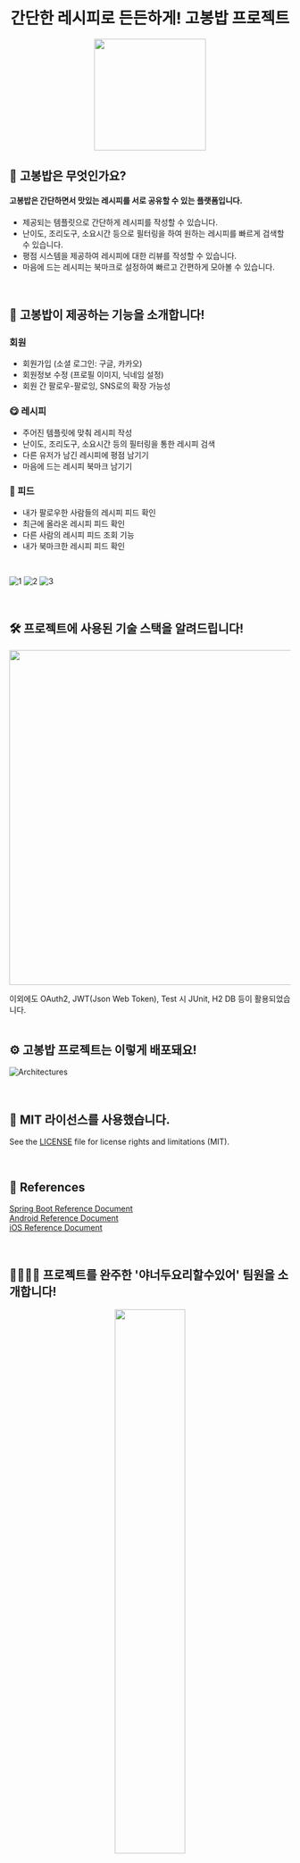 <h1 align="center">간단한 레시피로 든든하게! 고봉밥 프로젝트</h1>
<p align="center">
  <img src=https://github.com/you-can-cook/Gobong/assets/31026350/803869c8-b2e7-48fa-8438-9e30ac280737 height=200px/>
</p>

## 🍚 고봉밥은 무엇인가요?
#### 고봉밥은 간단하면서 맛있는 레시피를 서로 공유할 수 있는 플랫폼입니다.
- 제공되는 템플릿으로 간단하게 레시피를 작성할 수 있습니다.
- 난이도, 조리도구, 소요시간 등으로 필터링을 하여 원하는 레시피를 빠르게 검색할 수 있습니다.
- 평점 시스템을 제공하여 레시피에 대한 리뷰를 작성할 수 있습니다.
- 마음에 드는 레시피는 북마크로 설정하여 빠르고 간편하게 모아볼 수 있습니다.

</br>

## 🛫 고봉밥이 제공하는 기능을 소개합니다!
### 회원
- 회원가입 (소셜 로그인: 구글, 카카오)
- 회원정보 수정 (프로필 이미지, 닉네임 설정)
- 회원 간 팔로우-팔로잉, SNS로의 확장 가능성
  
  
### 😋 레시피
- 주어진 템플릿에 맞춰 레시피 작성
- 난이도, 조리도구, 소요시간 등의 필터링을 통한 레시피 검색
- 다른 유저가 남긴 레시피에 평점 남기기
- 마음에 드는 레시피 북마크 남기기


### 🧾 피드
- 내가 팔로우한 사람들의 레시피 피드 확인
- 최근에 올라온 레시피 피드 확인
- 다른 사람의 레시피 피드 조회 기능
- 내가 북마크한 레시피 피드 확인

</br>

![1](https://github.com/you-can-cook/Gobong/assets/31026350/c3762a67-769a-4cf8-bde3-4a4c27b0b101)
![2](https://github.com/you-can-cook/Gobong/assets/31026350/c6b00e90-cb98-4f3a-ab42-57c570405fc7)
![3](https://github.com/you-can-cook/Gobong/assets/31026350/3c340489-550d-4c61-9b50-a071ec5e4db4)

<br/>

## 🛠️ 프로젝트에 사용된 기술 스택을 알려드립니다!
<p align="center">
<img src=https://github.com/you-can-cook/Gobong/assets/51076814/c127a327-60d8-4d08-a1c1-b5a7ead9c340 height=600/>
</p>
이외에도 OAuth2, JWT(Json Web Token), Test 시 JUnit, H2 DB 등이 활용되었습니다.

<br/>
<br/>

## ⚙️ 고봉밥 프로젝트는 이렇게 배포돼요!
![Architectures](https://github.com/you-can-cook/Gobong/assets/31026350/8ad6777e-ed94-46e7-8302-e361087cbf3e)


<br/>

## 📃 MIT 라이선스를 사용했습니다.
See the [LICENSE](https://github.com/you-can-cook/Gobong/blob/master/LICENSE) file for license rights and limitations (MIT).

<br/>

## 📜 References
[Spring Boot Reference Document](https://docs.spring.io/spring-boot/docs/current/reference/html/) <br> 
[Android Reference Document](https://developer.android.com/docs?hl=ko)<br>
[iOS Reference Document](https://developer.apple.com/documentation/)<br>

<br/>

## 🧑‍🤝‍🧑🍳 프로젝트를 완주한 '야너두요리할수있어' 팀원을 소개합니다!
<p align=center>
<img src=https://github.com/you-can-cook/Gobong/assets/31026350/a12cc4f5-49ab-4ab7-aa6c-3f57c764450e width=50%>
</p>

<table align="center">
  <tr align="center" >
    <th>최가은<sub>Gaeun Choi</sub></th>
    <th><a href=https://github.com/redcarrot1>홍승택<sub>Seungtaek Hong</sub></a></th>
    <th><a href=https://github.com/uuranus>황유란<sub>Yuran Hwang</sub></a></th>
    <th><a href=https://github.com/donghoony>이동훈<sub>Donghoon Lee</sub></a></th>
    <th><a href=https://github.com/febbyviolen>페비<sub>Febby</sub></a></th>
  </tr>
  <tr align="center">
    <td>Design</td>
    <td>Backend</td>
    <td>Android</td>
    <td>Backend</td>
    <td>iOS</td>
  </tr>
  <tr align="center">
    <td>성신여자대학교<br>서비스디자인공학과</td>
    <td>건국대학교<br>컴퓨터공학부</td>
    <td>건국대학교<br>컴퓨터공학부</td>
    <td>건국대학교<br>컴퓨터공학부</td>
    <td>건국대학교<br>컴퓨터공학부</td>
  </tr>
  <tr align="center" font-size="10px">
    <td><sup>20211028@sungshin.ac.kr</sup></td>
    <td><sup>hsk4991149@naver.com</sup></td>
    <td><sup>hyur0920@gmail.com</sup></td>
    <td><sup>aru0504@naver.com</sup></td>
    <td><sup>febbyviolen@gmail.com</sup></td>
  </tr>
</table>
